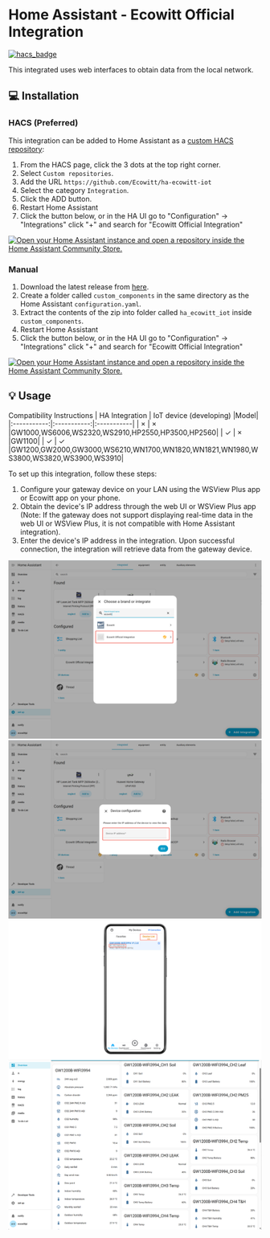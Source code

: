 # Home Assistant - Ecowitt Official Integration
 

[![hacs_badge](https://img.shields.io/badge/HACS-Custom-41BDF5.svg?style=for-the-badge)](https://github.com/hacs/integration)

 
This integrated uses web interfaces to obtain data from the local network.

## :computer: Installation

### HACS (Preferred)
This integration can be added to Home Assistant as a [custom HACS repository](https://hacs.xyz/docs/faq/custom_repositories):
1. From the HACS page, click the 3 dots at the top right corner.
1. Select `Custom repositories`.
1. Add the URL `https://github.com/Ecowitt/ha-ecowitt-iot`
1. Select the category `Integration`.
1. Click the ADD button.
1. Restart Home Assistant
1. Click the button below, or in the HA UI go to "Configuration" -> "Integrations" click "+" and search for "Ecowitt Official Integration"

[![Open your Home Assistant instance and open a repository inside the Home Assistant Community Store.](https://my.home-assistant.io/badges/hacs_repository.svg)](https://my.home-assistant.io/redirect/hacs_repository/?owner=Ecowitt&repository=ha-ecowitt-iot&category=integration)

### Manual
1. Download the latest release from [here](https://github.com/Ecowitt/ha-ecowitt-iot/releases).
1. Create a folder called `custom_components` in the same directory as the Home Assistant `configuration.yaml`.
1. Extract the contents of the zip into folder called `ha_ecowitt_iot` inside `custom_components`.
1. Restart Home Assistant
1. Click the button below, or in the HA UI go to "Configuration" -> "Integrations" click "+" and search for "Ecowitt Official Integration"

[![Open your Home Assistant instance and open a repository inside the Home Assistant Community Store.](https://my.home-assistant.io/badges/hacs_repository.svg)](https://my.home-assistant.io/redirect/hacs_repository/?owner=Ecowitt&repository=ha-ecowitt-iot&category=integration)

## :bulb: Usage
Compatibility Instructions
| HA Integration        |  IoT device (developing)    |Model|
|:-----------:|:-----------:|:-----------|
| ×      | ×      |GW1000,WS6006,WS2320,WS2910,HP2550,HP3500,HP2560|
| ✓      | ×      |GW1100|
| ✓  | ✓  |GW1200,GW2000,GW3000,WS6210,WN1700,WN1820,WN1821,WN1980,WS3800,WS3820,WS3900,WS3910|

To set up this integration, follow these steps:
1. Configure your gateway device on your LAN using the WSView Plus app or Ecowitt app on your phone.
2. Obtain the device's IP address through the web UI or WSView Plus app (Note: If the gateway does not support displaying real-time data in the web UI or WSView Plus, it is not compatible with Home Assistant integration).
3. Enter the device's IP address in the integration. Upon successful connection, the integration will retrieve data from the gateway device.



![Step 1](./img/TF1.jpg)
![Step 2](./img/TF2.jpg)
![Step 3](./img/TF3-3.jpg)
![Step 4](./img/TF4.jpg)

